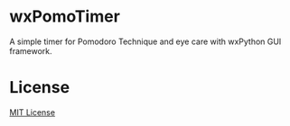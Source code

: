 # wxPomoTimer
A simple timer for Pomodoro Technique and eye care with wxPython GUI framework.


# License
[MIT License](https://choosealicense.com/licenses/mit/)

